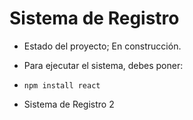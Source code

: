 <h1>Sistema de Registro</h1>

- Estado del proyecto; En construcción.

- Para ejecutar el sistema, debes poner:

- ```npm install react```

- Sistema de Registro 2
